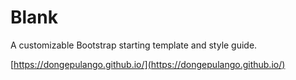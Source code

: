 # Blank
A customizable Bootstrap starting template and style guide.

[https://dongepulango.github.io/](https://dongepulango.github.io/)

